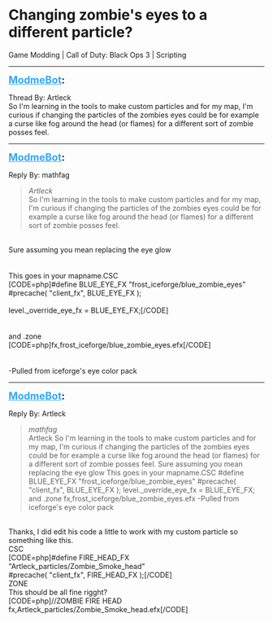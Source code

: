 # Changing zombie's eyes to a different particle?
Game Modding | Call of Duty: Black Ops 3 | Scripting

---
<strong style="font-size: 1.4em;"><span style="text-decoration: underline;text-decoration-color: #34a7f9;"><span style="color:#34a7f9;">ModmeBot</span></span>:</strong>

<p>Thread By: Artleck<br />So I&#39;m learning in the tools to make custom particles and for my map, I&#39;m curious if changing the particles of the zombies eyes could be for example a curse like fog around the head (or flames) for a different sort of zombie posses feel.</p>

---
<strong style="font-size: 1.4em;"><span style="text-decoration: underline;text-decoration-color: #34a7f9;"><span style="color:#34a7f9;">ModmeBot</span></span>:</strong>

<p>Reply By: mathfag<br /><blockquote><em>Artleck</em><br />So I&#39;m learning in the tools to make custom particles and for my map, I&#39;m curious if changing the particles of the zombies eyes could be for example a curse like fog around the head (or flames) for a different sort of zombie posses feel. </blockquote><br /> Sure assuming you mean replacing the eye glow<br /> <br /> <br />This goes in your mapname.CSC<br />[CODE=php]#define BLUE_EYE_FX    &quot;frost_iceforge/blue_zombie_eyes&quot;<br />#precache( &quot;client_fx&quot;, BLUE_EYE_FX );<br /><br />level._override_eye_fx = BLUE_EYE_FX;[/CODE]<br /> <br /> <br />and .zone<br />[CODE=php]fx,frost_iceforge/blue_zombie_eyes.efx[/CODE]<br />  <br /> <br />-Pulled from iceforge&#39;s eye color pack</p>

---
<strong style="font-size: 1.4em;"><span style="text-decoration: underline;text-decoration-color: #34a7f9;"><span style="color:#34a7f9;">ModmeBot</span></span>:</strong>

<p>Reply By: Artleck<br /><blockquote><em>mathfag</em><br />Artleck So I&#39;m learning in the tools to make custom particles and for my map, I&#39;m curious if changing the particles of the zombies eyes could be for example a curse like fog around the head (or flames) for a different sort of zombie posses feel.   Sure assuming you mean replacing the eye glow     This goes in your mapname.CSC #define BLUE_EYE_FX &quot;frost_iceforge/blue_zombie_eyes&quot; #precache( &quot;client_fx&quot;, BLUE_EYE_FX ); level._override_eye_fx = BLUE_EYE_FX;     and .zone fx,frost_iceforge/blue_zombie_eyes.efx      -Pulled from iceforge&#39;s eye color pack</blockquote><br /> Thanks, I did edit his code a little to work with my custom particle so something like this.<br />CSC<br />[CODE=php]#define FIRE_HEAD_FX    &quot;Artleck_particles/Zombie_Smoke_head&quot;<br />#precache( &quot;client_fx&quot;, FIRE_HEAD_FX );[/CODE]<br /> ZONE<br />This should be all fine rigght?<br />[CODE=php]//ZOMBIE FIRE HEAD<br />fx,Artleck_particles/Zombie_Smoke_head.efx[/CODE]</p>
